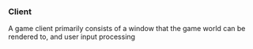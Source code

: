 ### Client

A game client primarily consists of a window that the game world can be rendered to,
and user input processing